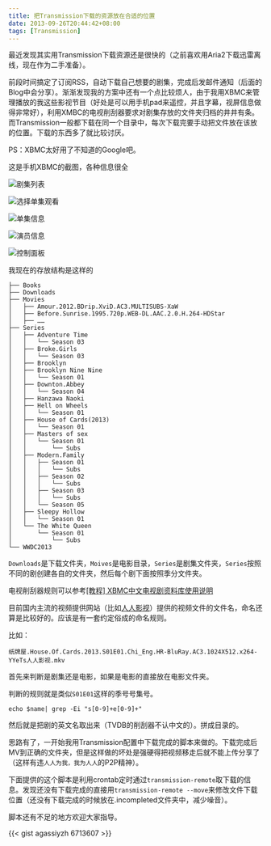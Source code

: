 ```yaml
---
title: 把Transmission下载的资源放在合适的位置
date: 2013-09-26T20:44:42+08:00
tags: [Transmission]
---
```


最近发现其实用Transmission下载资源还是很快的（之前喜欢用Aria2下载迅雷离线，现在作为二手准备）。

前段时间搞定了订阅RSS，自动下载自己想要的剧集，完成后发邮件通知（后面的Blog中会分享）。渐渐发现我的方案中还有一个点比较烦人，由于我用XBMC来管理播放的我这些影视节目（好处是可以用手机pad来遥控，并且字幕，视屏信息做得非常好），利用XMBC的电视削刮器要求对剧集存放的文件夹归档的井井有条。而Transmission一般都下载在同一个目录中，每次下载完要手动把文件放在该放的位置。下载的东西多了就比较讨厌。

PS：XBMC太好用了不知道的Google吧。

<!--more-->

这是手机XBMC的截图，各种信息很全

![剧集列表](https://pic.yupoo.com/agassi/DbVjR445/medish.jpg)

![选择单集观看](https://pic.yupoo.com/agassi/DbVjR8Nn/medish.jpg)

![单集信息](https://pic.yupoo.com/agassi/DbVjRcbN/medish.jpg)

![演员信息](https://pic.yupoo.com/agassi/DbVjWkp7/medish.jpg)

![控制面板](https://pic.yupoo.com/agassi/DbVjVMhU/medish.jpg)

我现在的存放结构是这样的

```
├── Books
├── Downloads
├── Movies
│   ├── Amour.2012.BDrip.XviD.AC3.MULTISUBS-XaW
│   ├── Before.Sunrise.1995.720p.WEB-DL.AAC.2.0.H.264-HDStar 
│   ├── ……
├── Series
│   ├── Adventure Time
│   │   └── Season 03
│   ├── Broke.Girls
│   │   └── Season 03
│   ├── Brooklyn
│   ├── Brooklyn Nine Nine
│   │   └── Season 01
│   ├── Downton.Abbey
│   │   └── Season 04
│   ├── Hanzawa Naoki
│   ├── Hell on Wheels
│   │   └── Season 01
│   ├── House of Cards(2013)
│   │   └── Season 01
│   ├── Masters of sex
│   │   └── Season 01
│   │       └── Subs
│   ├── Modern.Family
│   │   ├── Season 01
│   │   │   └── Subs
│   │   ├── Season 02
│   │   │   └── Subs
│   │   ├── Season 03
│   │   │   └── Subs
│   │   └── Season 05
│   ├── Sleepy Hollow
│   │   └── Season 01
│   └── The White Queen
│       └── Season 01
│           └── Subs
└── WWDC2013
```

`Downloads`是下载文件夹，`Moives`是电影目录，`Series`是剧集文件夹，`Series`按照不同的剧创建各自的文件夹，然后每个剧下面按照季分文件夹。

电视削刮器规则可以参考[[教程] XBMC中文电视剧资料库使用说明][filter]

目前国内主流的视频提供网站（比如[人人影视][YYETS]）提供的视频文件的文件名，命名还算是比较好的。应该是有一套约定俗成的命名规则。

比如：

	纸牌屋.House.Of.Cards.2013.S01E01.Chi_Eng.HR-BluRay.AC3.1024X512.x264-YYeTs人人影视.mkv

首先来判断是剧集还是电影，如果是电影的直接放在电影文件夹。

判断的规则就是类似`S01E01`这样的季号号集号。

```shell
echo $name| grep -Ei "s[0-9]+e[0-9]+"
```

然后就是把剧的英文名取出来（TVDB的削刮器不认中文的）。拼成目录的。

思路有了，一开始我用Transmission配置中下载完成的脚本来做的。下载完成后MV到正确的文件夹，但是这样做的坏处是强硬得把视频移走后就不能上传分享了（这样有违`人人为我，我为人人`的P2P精神）。

下面提供的这个脚本是利用crontab定时通过`transmission-remote`取下载的信息。发现还没有下载完成的直接用`transmission-remote --move`来修改文件下载位置（还没有下载完成的时候放在.incompleted文件夹中，减少噪音）。

脚本还有不足的地方欢迎大家指导。



{{< gist agassiyzh 6713607 >}}

[filter]: https://bbs.htpc1.com/thread-65704-1-5.html
[YYETS]: https://www.yyets.com

